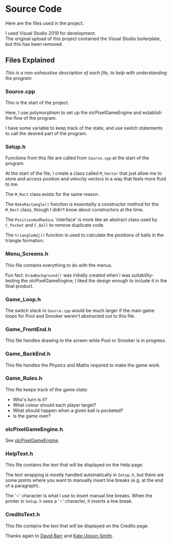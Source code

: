 <h1>Source Code</h1>

Here are the files used in the project.

I used Visual Studio 2019 for development. <br>
The original upload of this project contained the Visual Studio boilerplate, but this has been removed.


<h2>Files Explained</h1>

*This is a non-exhaustive description of each file, to help with understanding the program*

<h3>Source.cpp</h3>

This is the start of the project. <br>

Here, I use polymorphism to set up the olcPixelGameEngine and establish the flow of the program. <br>

I have some variable to keep track of the state, and use switch statements to call the desired part of the program.



<h3>Setup.h</h3>

Functions from this file are called from `Source.cpp` at the start of the program. <br>

At the start of the file, I create a class called `M_Vector` that just allow me to store and access position and velocity vectors in a way that feels more fluid to me. <br>

The `M_Rect` class exists for the same reason. <br>

The `MakeRectangle()` function is essentailly a constructor method for the `M_Rect` class, though I didn't know about constructors at the time.<br>

The `PositionAndRadius` 'interface' is more like an abstract class used by `C_Pocket` and `C_Ball` to remove duplicate code.<br>

The `triangleAdj()` function is used to calculate the positions of balls in the triangle formation.



<h3>Menu_Screens.h</h3>

This file contains everything to do with the menus.

Fun fact: `DrawBackground()` was initially created when I was suitability-testing the olcPixelGameEngine; I liked the design enough to include it in the final product.



<h3>Game_Loop.h</h3>

The switch stack in `Source.cpp` would be much larger if the main game loops for Pool and Snooker weren't abstracted out to this file.



<h3>Game_FrontEnd.h</h3>

This file handles drawing to the screen while Pool or Snooker is in progress.



<h3>Game_BackEnd.h</h3>

This file handles the Physics and Maths required to make the game work.



<h3>Game_Rules.h</h3>

This file keeps track of the game state: <br>
- Who's turn is it? <br>
- What colour should each player target? <br>
- What should happen when a given ball is pocketed? <br>
- Is the game over?



<h3>olcPixelGameEngine.h</h3>
See <a href="https://github.com/OneLoneCoder/olcPixelGameEngine">olcPixelGameEngine</a>.



<h3>HelpText.h</h3>

This file contains the text that will be displayed on the Help page. <br>

The text wrapping is mostly handled automatically in `Setup.h`, but there are some points where you want to manually insert line breaks (e.g. at the end of a paragraph). <br>

The '¬' character is what I use to insert manual line breaks. When the printer in `Setup.h` sees a '¬' character, it inserts a line break.



<h3>CreditsText.h</h3>

This file contains the text that will be displayed on the Credits page. <br>

Thanks again to <a href="https://github.com/OneLoneCoder">David Barr</a> and <a href="https://github.com/TheWelshEngineer">Kate Upson-Smith</a>.
